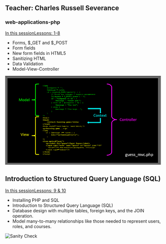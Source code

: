 ## Teacher: Charles Russell Severance

### web-applications-php
[In this sessionLessons: 1-8](https://www.wa4e.com/lessons)
- Forms, $_GET and $_POST
- Form fields
- New form fields in HTML5
- Sanitizing HTML
- Data Validation
- Model-View-Controller

![](https://github.com/lindangulopez/DrCHUCK-PHP/blob/main/MVC.png?raw=true)

## Introduction to Structured Query Language (SQL)
[In this sessionLessons: 9 & 10](https://www.wa4e.com/lessons)
- Installing PHP and SQL
- Introduction to Structured Query Language (SQL)
- Database design with multiple tables, foreign keys, and the JOIN operation.
- Model many-to-many relationships like those needed to represent users, roles, and courses.

![Sanity Check](https://github.com/lindangulopez/DrCHUCK-PHP-SQL-DB-APPS-JS/blob/main/SQL/sanity_check2.png?raw=true)


